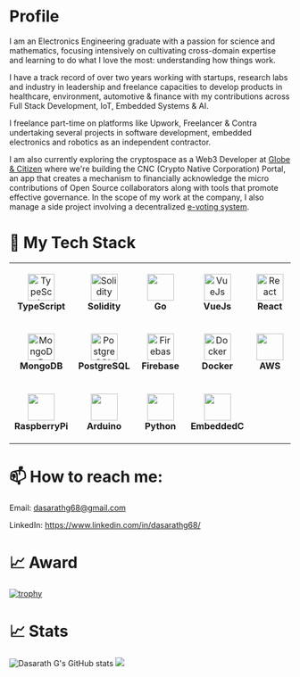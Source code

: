 # Profile

I am an Electronics Engineering graduate with a passion for science and mathematics, focusing intensively on cultivating cross-domain expertise and learning to do what I love the most: understanding how things work.

I have a track record of over two years working with startups, research labs and industry in leadership and freelance capacities to develop products in healthcare, environment, automotive & finance with my contributions across Full Stack Development, IoT, Embedded Systems & AI.

I freelance part-time on platforms like Upwork, Freelancer & Contra undertaking several projects in software development, embedded electronics and robotics as an independent contractor.

I am also currently exploring the cryptospace as a Web3 Developer at <a href="https://github.com/globe-and-citizen">Globe & Citizen</a> where we're building the CNC (Crypto Native Corporation) Portal, an app that creates a mechanism to financially acknowledge the micro contributions of Open Source collaborators along with tools that promote effective governance. In the scope of my work at the company, I also manage a side project involving a decentralized <a href="https://github.com/dasarathg68/voting-system">e-voting system</a>.

# 🔭 My Tech Stack

<table>
    <tr>
        <td align="center" height="108" width="108">
            <img
                src="https://cdn.jsdelivr.net/gh/devicons/devicon/icons/typescript/typescript-plain.svg"
                width="48"
                height="48"
                alt="TypeScript"
            />
            <br /><strong>TypeScript</strong>
        </td>
        <td align="center" height="108" width="108">
            <img
                src="https://cdn.jsdelivr.net/gh/devicons/devicon/icons/solidity/solidity-original.svg"
                width="48"
                height="48"
                alt="Solidity"
            />
            <br /><strong>Solidity</strong>
        </td>
        <td align="center" height="108" width="108">            
            <img src="https://cdn.jsdelivr.net/gh/devicons/devicon@latest/icons/go/go-original-wordmark.svg"   width="48"
                height="48"/>
                <br /><strong>Go</strong>
        </td>
        <td align="center" height="108" width="108">
            <img
                src="https://cdn.jsdelivr.net/gh/devicons/devicon/icons/vuejs/vuejs-original.svg"
                width="48"
                height="48"
                alt="VueJs"
            />
            <br /><strong>VueJs</strong>
        </td>
        <td align="center" height="108" width="108">
            <img
                src="https://cdn.jsdelivr.net/gh/devicons/devicon/icons/react/react-original.svg"
                width="48"
                height="48"
                alt="React"
            />
            <br /><strong>React</strong>
        </td>
    </tr>
    <tr>
        <td align="center" height="108" width="108">
            <img
                src="https://cdn.jsdelivr.net/gh/devicons/devicon/icons/mongodb/mongodb-original.svg"
                width="48"
                height="48"
                alt="MongoDB"
            />
            <br /><strong>MongoDB</strong>
        </td>
        <td align="center" height="108" width="108">
            <img
                src="https://cdn.jsdelivr.net/gh/devicons/devicon/icons/postgresql/postgresql-original.svg"
                width="48"
                height="48"
                alt="PostgreSQL"
            />
            <br /><strong>PostgreSQL</strong>
        </td>
        <td align="center" height="108" width="108">
            <img
                src="https://cdn.jsdelivr.net/gh/devicons/devicon/icons/firebase/firebase-plain.svg"
                width="48"
                height="48"
                alt="Firebase"
            />
            <br /><strong>Firebase</strong>
        </td>
        <td align="center" height="108" width="108">
            <img
                src="https://cdn.jsdelivr.net/gh/devicons/devicon/icons/docker/docker-original.svg"
                width="48"
                height="48"
                alt="Docker"
            />
            <br /><strong>Docker</strong>
        </td>
        <td align="center" height="108" width="108">
            <img src="https://cdn.jsdelivr.net/gh/devicons/devicon@latest/icons/amazonwebservices/amazonwebservices-original-wordmark.svg" width="48"
                height="48" />
            <br /><strong>AWS</strong>
        </td>
    </tr>
    <tr>
        <td align="center" height="108" width="108">
            <img src="https://cdn.jsdelivr.net/gh/devicons/devicon@latest/icons/raspberrypi/raspberrypi-original.svg" 
            width="48"
                height="48"
            />   
                <br /><strong>RaspberryPi</strong>
    </td>
     <td align="center" height="108" width="108">
            <img src="https://cdn.jsdelivr.net/gh/devicons/devicon@latest/icons/arduino/arduino-original.svg"
            width="48"
                height="48" />
                <br /><strong>Arduino</strong>
    </td>
    <td align="center" height="108" width="108">        
            <img src="https://cdn.jsdelivr.net/gh/devicons/devicon@latest/icons/python/python-original.svg" 
             width="48"
                height="48" />  
                <br /><strong>Python</strong>
    </td>
    <td align="center" height="108" width="108">        
            <img src="https://cdn.jsdelivr.net/gh/devicons/devicon@latest/icons/embeddedc/embeddedc-original.svg"
             width="48"
                height="48" 
             />
                    <br /><strong>EmbeddedC</strong>
    </td>
    </tr>

</table>

# 📫 How to reach me:

Email: dasarathg68@gmail.com

LinkedIn: https://www.linkedin.com/in/dasarathg68/

# 📈 Award

[![trophy](https://github-profile-trophy.vercel.app/?username=dasarathg68&show_icons=true&&theme=radical)](https://github.com/ryo-ma/github-profile-trophy)
# 📈 Stats

![Dasarath G's GitHub stats](https://github-readme-stats.vercel.app/api?username=dasarathg68&&theme=radical&hide=contribs)
<img
  src="https://github-readme-streak-stats.herokuapp.com/?user=dasarathg68&&theme=radical"
/>
<br/>


